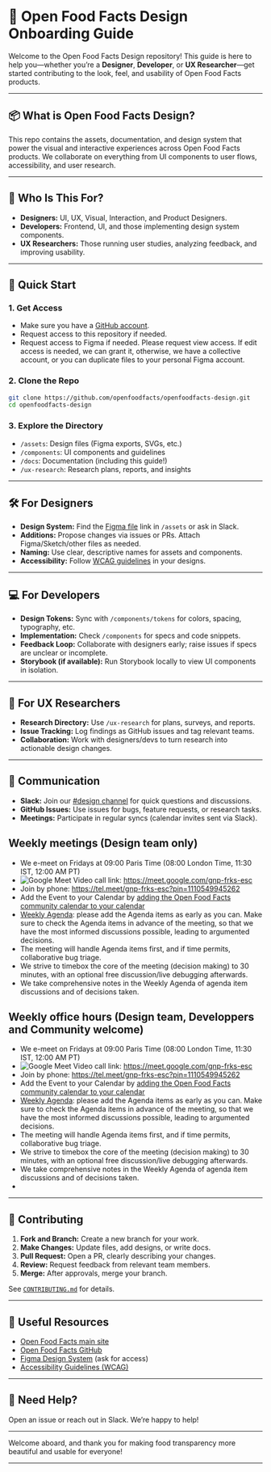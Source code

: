 # 🥗 Open Food Facts Design Onboarding Guide

Welcome to the Open Food Facts Design repository! This guide is here to help you—whether you’re a **Designer**, **Developer**, or **UX Researcher**—get started contributing to the look, feel, and usability of Open Food Facts products.

---

## 📦 What is Open Food Facts Design?

This repo contains the assets, documentation, and design system that power the visual and interactive experiences across Open Food Facts products. We collaborate on everything from UI components to user flows, accessibility, and user research.

---

## 👥 Who Is This For?

- **Designers:** UI, UX, Visual, Interaction, and Product Designers.
- **Developers:** Frontend, UI, and those implementing design system components.
- **UX Researchers:** Those running user studies, analyzing feedback, and improving usability.

---

## 🚩 Quick Start

### 1. **Get Access**
- Make sure you have a [GitHub account](https://github.com/).
- Request access to this repository if needed.
- Request access to Figma if needed. Please request view access. If edit access is needed, we can grant it, otherwise, we have a collective account, or you can duplicate files to your personal Figma account.

### 2. **Clone the Repo**
```bash
git clone https://github.com/openfoodfacts/openfoodfacts-design.git
cd openfoodfacts-design
```

### 3. **Explore the Directory**
- `/assets`: Design files (Figma exports, SVGs, etc.)
- `/components`: UI components and guidelines
- `/docs`: Documentation (including this guide!)
- `/ux-research`: Research plans, reports, and insights

---

## 🛠️ For Designers

- **Design System:** Find the [Figma file](https://www.figma.com/) link in `/assets` or ask in Slack.
- **Additions:** Propose changes via issues or PRs. Attach Figma/Sketch/other files as needed.
- **Naming:** Use clear, descriptive names for assets and components.
- **Accessibility:** Follow [WCAG guidelines](https://www.w3.org/WAI/standards-guidelines/wcag/) in your designs.

---

## 💻 For Developers

- **Design Tokens:** Sync with `/components/tokens` for colors, spacing, typography, etc.
- **Implementation:** Check `/components` for specs and code snippets.
- **Feedback Loop:** Collaborate with designers early; raise issues if specs are unclear or incomplete.
- **Storybook (if available):** Run Storybook locally to view UI components in isolation.

---

## 🔬 For UX Researchers

- **Research Directory:** Use `/ux-research` for plans, surveys, and reports.
- **Issue Tracking:** Log findings as GitHub issues and tag relevant teams.
- **Collaboration:** Work with designers/devs to turn research into actionable design changes.

---

## 📣 Communication

- **Slack:** Join our [#design channel](https://openfoodfacts.slack.com/) for quick questions and discussions.
- **GitHub Issues:** Use issues for bugs, feature requests, or research tasks.
- **Meetings:** Participate in regular syncs (calendar invites sent via Slack).

## Weekly meetings (Design team only)

- We e-meet on Fridays at 09:00 Paris Time (08:00 London Time, 11:30 IST, 12:00 AM PT)
- ![Google Meet](https://img.shields.io/badge/Google%20Meet-00897B?logo=google-meet&logoColor=white) Video call link: <https://meet.google.com/gnp-frks-esc>
- Join by phone: <https://tel.meet/gnp-frks-esc?pin=1110549945262>
- Add the Event to your Calendar by [adding the Open Food Facts community calendar to your calendar](https://wiki.openfoodfacts.org/Events)
- [Weekly Agenda](https://docs.google.com/document/d/1MGQqMV7M4JTjFcRsiRvMZ8bnmd9vJWdSyRR3wJHUBMk/edit): please add the Agenda items as early as you can. Make sure to check the Agenda items in advance of the meeting, so that we have the most informed discussions possible, leading to argumented decisions.
- The meeting will handle Agenda items first, and if time permits, collaborative bug triage.
- We strive to timebox the core of the meeting (decision making) to 30 minutes, with an optional free discussion/live debugging afterwards.
- We take comprehensive notes in the Weekly Agenda of agenda item discussions and of decisions taken.

## Weekly office hours (Design team, Developpers and Community welcome)
- We e-meet on Fridays at 09:00 Paris Time (08:00 London Time, 11:30 IST, 12:00 AM PT)
- ![Google Meet](https://img.shields.io/badge/Google%20Meet-00897B?logo=google-meet&logoColor=white) Video call link: <https://meet.google.com/gnp-frks-esc>
- Join by phone: <https://tel.meet/gnp-frks-esc?pin=1110549945262>
- Add the Event to your Calendar by [adding the Open Food Facts community calendar to your calendar](https://wiki.openfoodfacts.org/Events)
- [Weekly Agenda](https://docs.google.com/document/d/1MGQqMV7M4JTjFcRsiRvMZ8bnmd9vJWdSyRR3wJHUBMk/edit): please add the Agenda items as early as you can. Make sure to check the Agenda items in advance of the meeting, so that we have the most informed discussions possible, leading to argumented decisions.
- The meeting will handle Agenda items first, and if time permits, collaborative bug triage.
- We strive to timebox the core of the meeting (decision making) to 30 minutes, with an optional free discussion/live debugging afterwards.
- We take comprehensive notes in the Weekly Agenda of agenda item discussions and of decisions taken.
- 
---

## 🚀 Contributing

1. **Fork and Branch:** Create a new branch for your work.
2. **Make Changes:** Update files, add designs, or write docs.
3. **Pull Request:** Open a PR, clearly describing your changes.
4. **Review:** Request feedback from relevant team members.
5. **Merge:** After approvals, merge your branch.

See [`CONTRIBUTING.md`](./CONTRIBUTING.md) for details.

---

## 📝 Useful Resources

- [Open Food Facts main site](https://openfoodfacts.org/)
- [Open Food Facts GitHub](https://github.com/openfoodfacts/)
- [Figma Design System](https://www.figma.com/) (ask for access)
- [Accessibility Guidelines (WCAG)](https://www.w3.org/WAI/standards-guidelines/wcag/)

---

## 🙋 Need Help?

Open an issue or reach out in Slack. We’re happy to help!

---

Welcome aboard, and thank you for making food transparency more beautiful and usable for everyone!

---

